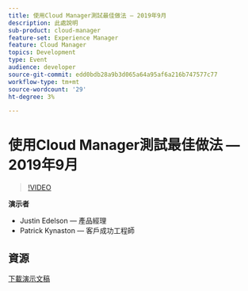 ```yaml
---
title: 使用Cloud Manager測試最佳做法 — 2019年9月
description: 此處說明
sub-product: cloud-manager
feature-set: Experience Manager
feature: Cloud Manager
topics: Development
type: Event
audience: developer
source-git-commit: edd0bdb28a9b3d065a64a95af6a216b747577c77
workflow-type: tm+mt
source-wordcount: '29'
ht-degree: 3%

---
```


# 使用Cloud Manager測試最佳做法 — 2019年9月

>[!VIDEO](https://video.tv.adobe.com/v/329028/?quality=9&learn=on)

**演示者**

* Justin Edelson — 產品經理
* Patrick Kynaston — 客戶成功工程師

## 資源

[下載演示文稿](./assets/CloudManagerWebinarSeptember2019.pdf)